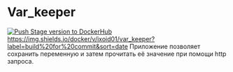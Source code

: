 # Var_keeper
[![Push Stage version to DockerHub](https://github.com/DaniilSamoilov/var_keeper/actions/workflows/staging.yml/badge.svg)](https://github.com/DaniilSamoilov/var_keeper/actions/workflows/staging.yml) https://img.shields.io/docker/v/ixoid01/var_keeper?label=build%20for%20commit&sort=date
Приложение позволяет сохранить переменную и затем прочитать её значение при помощи http запроса.

